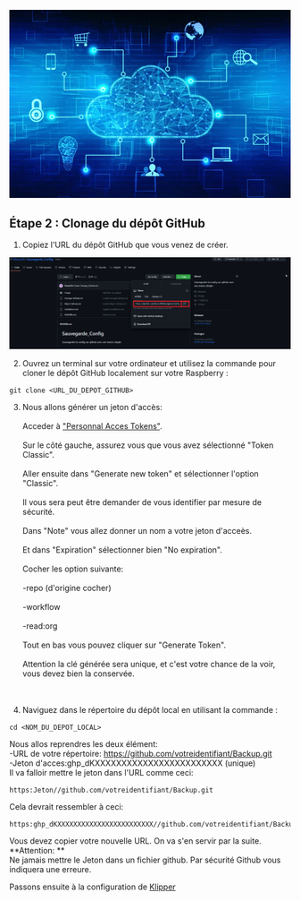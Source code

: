 ![image](https://github.com/Eloura74/Sauvegarde_Config/blob/main/Image/Installation.webp)

## Étape 2 : Clonage du dépôt GitHub

1. Copiez l'URL du dépôt GitHub que vous venez de créer.

![image](https://github.com/Eloura74/Sauvegarde_Config/blob/main/Image/Parie2.png)

2. Ouvrez un terminal sur votre ordinateur et utilisez la commande pour cloner le dépôt GitHub localement sur votre Raspberry :


```
git clone <URL_DU_DEPOT_GITHUB>
```

3. Nous allons générer un jeton d'accès:
<br> <br>
Acceder à ["Personnal Acces Tokens"](https://github.com/settings/tokens).
<br> <br>
Sur le côté gauche, assurez vous que vous avez sélectionné "Token Classic".
<br> <br>
Aller ensuite dans "Generate new token" et sélectionner l'option "Classic".
<br> <br>
Il vous sera peut être demander de vous identifier par mesure de sécurité.
<br> <br>
Dans "Note" vous allez donner un nom a votre jeton d'acceès.
<br> <br>
Et dans "Expiration" sélectionner bien "No expiration".
<br> <br>
Cocher les option suivante:
<br> <br>
-repo (d'origine cocher)
<br> <br>
-workflow
<br> <br>
-read:org
<br> <br>
Tout en bas vous pouvez cliquer sur "Generate Token".
<br> <br>
Attention la clé générée sera unique, et c'est votre chance de la voir, vous devez bien la conservée.
<br> <br> <br>

4. Naviguez dans le répertoire du dépôt local en utilisant la commande :

```
cd <NOM_DU_DEPOT_LOCAL>
```

Nous allos reprendres les deux élément: 
<br>
-URL de votre répertoire: https://github.com/votreidentifiant/Backup.git
<br>
-Jeton d'acces:ghp_dKXXXXXXXXXXXXXXXXXXXXXXXX (unique)
<br>
Il va falloir mettre le jeton dans l'URL comme ceci:
<br>

```
https:Jeton//github.com/votreidentifiant/Backup.git
```
Cela devrait ressembler à ceci:
<br>
```
https:ghp_dKXXXXXXXXXXXXXXXXXXXXXXXX//github.com/votreidentifiant/Backup.git
```

Vous devez copier votre nouvelle URL. On va s'en servir par la suite.
<br>
**Attention: ** 
<br>
Ne jamais mettre le Jeton dans un fichier github. Par sécurité Github vous indiquera une erreure.

Passons ensuite à la configuration de [Klipper](https://github.com/Eloura74/Sauvegarde_Config/blob/main/Conf_Klipper.md)
